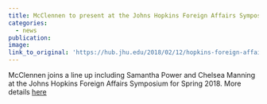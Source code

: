 ```yaml
---
title: McClennen to present at the Johns Hopkins Foreign Affairs Symposium
categories: 
  - news
publication:
image:
link_to_original: 'https://hub.jhu.edu/2018/02/12/hopkins-foreign-affairs-symposium-lineup-2018/'
---
```


McClennen joins a line up including Samantha Power and Chelsea Manning at the Johns Hopkins Foreign Affairs Symposium for Spring 2018. More details [here](https://hub.jhu.edu/2018/02/12/hopkins-foreign-affairs-symposium-lineup-2018/)